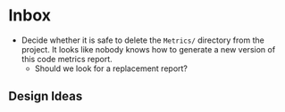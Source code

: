 # Inbox

- Decide whether it is safe to delete the `Metrics/` directory from the project. It looks like nobody knows how to generate a new version of this code metrics report.
  - Should we look for a replacement report?

## Design Ideas



